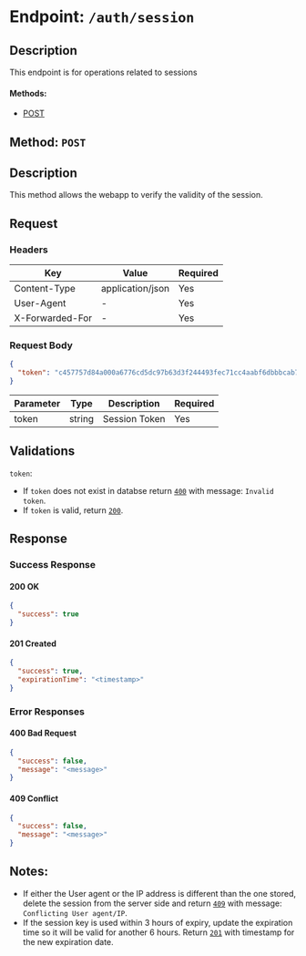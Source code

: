 # Endpoint: `/auth/session`

## Description

This endpoint is for operations related to sessions

#### Methods:

- [POST](#method-post)

## Method: `POST`

## Description

This method allows the webapp to verify the validity of the session.

## Request

### Headers

| Key             | Value            | Required |
| --------------- | ---------------- | -------- |
| Content-Type    | application/json | Yes      |
| User-Agent      | -                | Yes      |
| X-Forwarded-For | -                | Yes      |

### Request Body

```json
{
  "token": "c457757d84a000a6776cd5dc97b63d3f244493fec71cc4aabf6dbbbcab7ccaaa"
}
```

| Parameter | Type   | Description   | Required |
| --------- | ------ | ------------- | -------- |
| token     | string | Session Token | Yes      |

## Validations

`token`:

- If `token` does not exist in databse return [`400`](#400-bad-request) with message: `Invalid token`.
- If `token` is valid, return [`200`](#200-ok).

## Response

### Success Response

#### 200 OK

```json
{
  "success": true
}
```

#### 201 Created

```json
{
  "success": true,
  "expirationTime": "<timestamp>"
}
```

### Error Responses

#### 400 Bad Request

```json
{
  "success": false,
  "message": "<message>"
}
```

#### 409 Conflict

```json
{
  "success": false,
  "message": "<message>"
}
```

## Notes:

- If either the User agent or the IP address is different than the one stored, delete the session from the server side and return [`409`](#409-conflict) with message: `Conflicting User agent/IP`.
- If the session key is used within 3 hours of expiry, update the expiration time so it will be valid for another 6 hours. Return [`201`](#201-created) with timestamp for the new expiration date.
